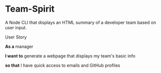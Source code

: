 # Team-Spirit
A Node CLI that displays an HTML summary of a developer team based on user input.

User Story


**As a** manager

**I want to** generate a webpage that displays my team's basic info

**so that** I have quick access to emails and GitHub profiles
